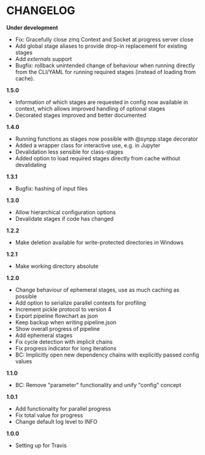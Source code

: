 # CHANGELOG

**Under development**

- Fix: Gracefully close zmq Context and Socket at progress server close
- Add global stage aliases to provide drop-in replacement for existing stages
- Add *externals* support
- Bugfix: rollback unintended change of behaviour when running directly from the 
CLI/YAML for running required stages (instead of loading from cache).


**1.5.0**

- Information of which stages are requested in config now available in context,
which allows improved handling of optional stages
- Decorated stages improved and better documented

**1.4.0**

- Running functions as stages now possible with @synpp.stage decorator
- Added a wrapper class for interactive use, e.g. in Jupyter
- Devalidation less sensible for class-stages
- Added option to load required stages directly from cache without devalidating

**1.3.1**

- Bugfix: hashing of input files

**1.3.0**

- Allow hierarchical configuration options
- Devalidate stages if code has changed

**1.2.2**

- Make deletion available for write-protected directories in Windows

**1.2.1**

- Make working directory absolute

**1.2.0**

- Change behaviour of ephemeral stages, use as much caching as possible
- Add option to serialize parallel contexts for profiling
- Increment pickle protocol to version 4
- Export pipeline flowchart as json
- Keep backup when writing pipeline.json
- Show overall progress of pipeline
- Add ephemeral stages
- Fix cycle detection with implicit chains
- Fix progress indicator for long iterations
- BC: Implicitly open new dependency chains with explicitly passed config values

**1.1.0**

- BC: Remove "parameter" functionality and unify "config" concept

**1.0.1**

- Add functionality for parallel progress
- Fix total value for progress
- Change default log level to INFO

**1.0.0**

- Setting up for Travis
